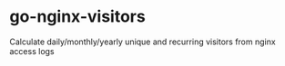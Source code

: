 # go-nginx-visitors
Calculate daily/monthly/yearly unique and recurring visitors from nginx access logs
